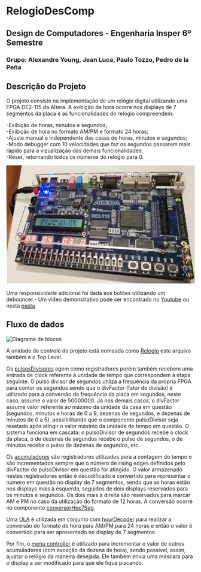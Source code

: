 # RelogioDesComp
## Design de Computadores - Engenharia Insper 6º Semestre
### Grupo: Alexandre Young, Jean Luca, Paulo Tozzo, Pedro de la Peña

## Descrição do Projeto
O projeto consiste na implementação de um relógio digital utilizando uma FPGA DE2-115 da Altera. A exibição de hora ocorre nos displays de 7 segmentos da placa e as funcionalidades do relógio compreendem:  

-Exibição de horas, minutos e segundos;   
-Exibição de hora no formato AM/PM e formato 24 horas;  
-Ajuste manual e independente das casas de horas, minutos e segundos;  
-Modo debugger com 10 velocidades que faz os segundos passarem mais rápido para a vizualização das demais funcionalidades;  
-Reset, retornando todos os números do relógio para 0.  

![Placa](/doc/fpga.png)

Uma responsividade adicional foi dada aos botões utilizando um debouncer.-
Um video demonstrativo pode ser encontrado no [Youtube](https://www.youtube.com/watch?v=nVh3ch9Pl34) ou nesta [pasta](/Video_Demo)

## Fluxo de dados

![Diagrama de blocos](https://i.imgur.com/S0X1NxP.png) 

A unidade de controle do projeto está nomeada como [Relogio](/RelogioProj/Relogio.vhd) este arquivo também é o Top Level. 

Os [pulsosDivisores](/RelogioProj/pulsoDivisor.vhd) agem como registradores porém também recebem uma entrada de clock referente à unidade de tempo que correspondem à etapa seguinte. O pulso divisor de segundos utiliza a frequência da própria FPGA para contar os segundos sendo que o divFactor (fator de divisão) é utilizado para a conversão da frequência da placa em segundos, neste caso, assume o valor de 50000000. Já nos demais casos, o divFactor assume valor referente ao máximo da unidade da casa em questão (segundos, minutos e horas de 0 a 9, dezenas de segundos, e dezenas de minutos de 0 a 5), possibilitando que o componente pulsoDivisor seja resetado após atingir o valor máximo da unidade de tempo em questão. O sistema funciona em cascata: o pulsoDivisor de segundos recebe o clock da placa, o de dezenas de segundos recebe o pulso de segundos, o de minutos recebe o pulso de dezenas de segundos, etc.

Os [acumuladores](/RelogioProj/acumulador.vhd) são registradores utilizados para a contagem do tempo e são incrementados sempre que o número de rising edges definidos pelo divFactor do pulsoDivisor em questão for atingido. O valor armazenado nestes registradores então é decodificado e convertido para representar o número em questão no display de 7 segmentos, sendo que as horas estão nos displays mais à esquerda, seguidos de dois displays reservados para os minutos e segundos. Os dois mais à direita são reservados para marcar AM e PM no caso da utilização do formato de 12 horas. A conversão ocorre no componente [conversorHex7Seg](/RelogioProj/conversorHex7Seg.vhd). 

Uma [ULA](/RelogioProj/ULA.vhd) é utilizada em conjunto com [hourDecoder](/RelogioProj/hourDecoder.vhd) para realizar a conversão do formato de hora para AM/PM para 24 horas e então o valor é convertido para ser apresentado no display de 7 segmentos.

Por fim, o [menu controller](/RelogioProj/menu_controller.vhd) é utilizado para incrementar o valor de outros acumuladores (com exceção da dezena de hora), sendo possivel, assim, ajustar o relógio da maneira desejada. Ele também envia uma máscara para o display a ser modificado para que ele fique piscando.
